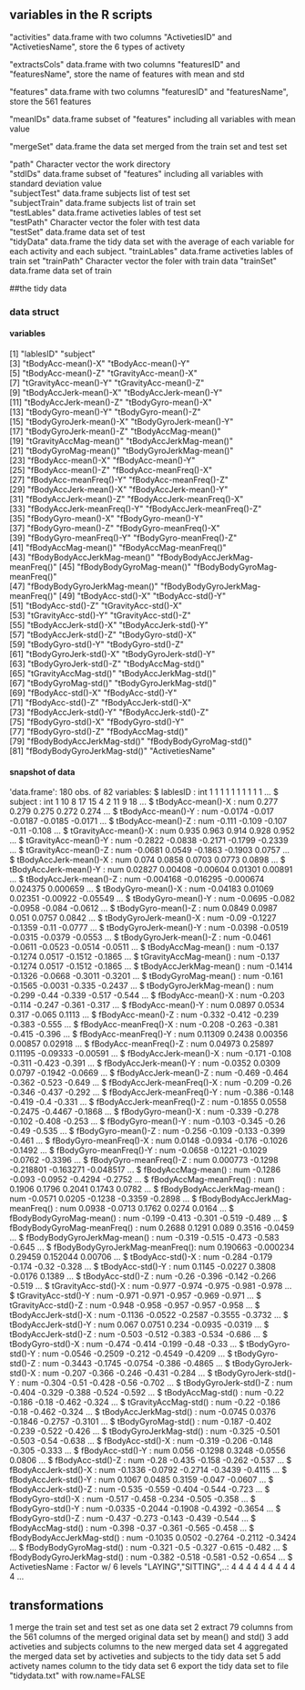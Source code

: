 ## variables in the R scripts

"activities"    data.frame    with two columns "ActivetiesID" and "ActivetiesName", store the 6 types of activety

"extractsCols"    data.frame    with two columns "featuresID" and "featuresName", store the name of  features with mean and std 

"features"    data.frame    with two columns "featuresID" and "featuresName", store the 561 features

"meanIDs"   data.frame    subset of "features" including all variables with mean value    

"mergeSet"    data.frame    the data set merged from the train set and test set

"path"    Character vector    the work directory      
"stdIDs"    data.frame    subset of "features" including all variables with standard deviation value           
"subjectTest"   data.frame    subjects list of test set             
"subjectTrain"    data.frame    subjects list of train set                              
"testLables"    data.frame    activeties lables of test set                                          
"testPath"    Character vector    the foler with test data                                          
"testSet"   data.frame    data set of test                         
"tidyData"    data.frame    the tidy data set with the average of each variable for each activity and each subject.
"trainLables"    data.frame    activeties lables of train set
"trainPath"   Character vector    the foler with train data
"trainSet"    data.frame    data set of train

##the tidy data
### data struct
#### variables 
[1] "lablesID"                        "subject"                        
 [3] "tBodyAcc-mean()-X"               "tBodyAcc-mean()-Y"              
 [5] "tBodyAcc-mean()-Z"               "tGravityAcc-mean()-X"           
 [7] "tGravityAcc-mean()-Y"            "tGravityAcc-mean()-Z"           
 [9] "tBodyAccJerk-mean()-X"           "tBodyAccJerk-mean()-Y"          
[11] "tBodyAccJerk-mean()-Z"           "tBodyGyro-mean()-X"             
[13] "tBodyGyro-mean()-Y"              "tBodyGyro-mean()-Z"             
[15] "tBodyGyroJerk-mean()-X"          "tBodyGyroJerk-mean()-Y"         
[17] "tBodyGyroJerk-mean()-Z"          "tBodyAccMag-mean()"             
[19] "tGravityAccMag-mean()"           "tBodyAccJerkMag-mean()"         
[21] "tBodyGyroMag-mean()"             "tBodyGyroJerkMag-mean()"        
[23] "fBodyAcc-mean()-X"               "fBodyAcc-mean()-Y"              
[25] "fBodyAcc-mean()-Z"               "fBodyAcc-meanFreq()-X"          
[27] "fBodyAcc-meanFreq()-Y"           "fBodyAcc-meanFreq()-Z"          
[29] "fBodyAccJerk-mean()-X"           "fBodyAccJerk-mean()-Y"          
[31] "fBodyAccJerk-mean()-Z"           "fBodyAccJerk-meanFreq()-X"      
[33] "fBodyAccJerk-meanFreq()-Y"       "fBodyAccJerk-meanFreq()-Z"      
[35] "fBodyGyro-mean()-X"              "fBodyGyro-mean()-Y"             
[37] "fBodyGyro-mean()-Z"              "fBodyGyro-meanFreq()-X"         
[39] "fBodyGyro-meanFreq()-Y"          "fBodyGyro-meanFreq()-Z"         
[41] "fBodyAccMag-mean()"              "fBodyAccMag-meanFreq()"         
[43] "fBodyBodyAccJerkMag-mean()"      "fBodyBodyAccJerkMag-meanFreq()" 
[45] "fBodyBodyGyroMag-mean()"         "fBodyBodyGyroMag-meanFreq()"    
[47] "fBodyBodyGyroJerkMag-mean()"     "fBodyBodyGyroJerkMag-meanFreq()"
[49] "tBodyAcc-std()-X"                "tBodyAcc-std()-Y"               
[51] "tBodyAcc-std()-Z"                "tGravityAcc-std()-X"            
[53] "tGravityAcc-std()-Y"             "tGravityAcc-std()-Z"            
[55] "tBodyAccJerk-std()-X"            "tBodyAccJerk-std()-Y"           
[57] "tBodyAccJerk-std()-Z"            "tBodyGyro-std()-X"              
[59] "tBodyGyro-std()-Y"               "tBodyGyro-std()-Z"              
[61] "tBodyGyroJerk-std()-X"           "tBodyGyroJerk-std()-Y"          
[63] "tBodyGyroJerk-std()-Z"           "tBodyAccMag-std()"              
[65] "tGravityAccMag-std()"            "tBodyAccJerkMag-std()"          
[67] "tBodyGyroMag-std()"              "tBodyGyroJerkMag-std()"         
[69] "fBodyAcc-std()-X"                "fBodyAcc-std()-Y"               
[71] "fBodyAcc-std()-Z"                "fBodyAccJerk-std()-X"           
[73] "fBodyAccJerk-std()-Y"            "fBodyAccJerk-std()-Z"           
[75] "fBodyGyro-std()-X"               "fBodyGyro-std()-Y"              
[77] "fBodyGyro-std()-Z"               "fBodyAccMag-std()"              
[79] "fBodyBodyAccJerkMag-std()"       "fBodyBodyGyroMag-std()"         
[81] "fBodyBodyGyroJerkMag-std()"      "ActivetiesName"   

#### snapshot of data
'data.frame':	180 obs. of  82 variables:
 $ lablesID                       : int  1 1 1 1 1 1 1 1 1 1 ...
 $ subject                        : int  1 10 8 17 15 4 2 11 9 18 ...
 $ tBodyAcc-mean()-X              : num  0.277 0.279 0.275 0.272 0.274 ...
 $ tBodyAcc-mean()-Y              : num  -0.0174 -0.017 -0.0187 -0.0185 -0.0171 ...
 $ tBodyAcc-mean()-Z              : num  -0.111 -0.109 -0.107 -0.11 -0.108 ...
 $ tGravityAcc-mean()-X           : num  0.935 0.963 0.914 0.928 0.952 ...
 $ tGravityAcc-mean()-Y           : num  -0.2822 -0.0838 -0.2171 -0.1799 -0.2339 ...
 $ tGravityAcc-mean()-Z           : num  -0.0681 0.0549 -0.1863 -0.1903 0.0757 ...
 $ tBodyAccJerk-mean()-X          : num  0.074 0.0858 0.0703 0.0773 0.0898 ...
 $ tBodyAccJerk-mean()-Y          : num  0.02827 0.00408 -0.00604 0.01301 0.00891 ...
 $ tBodyAccJerk-mean()-Z          : num  -0.004168 -0.016295 -0.000674 0.024375 0.000659 ...
 $ tBodyGyro-mean()-X             : num  -0.04183 0.01069 0.02351 -0.00922 -0.05549 ...
 $ tBodyGyro-mean()-Y             : num  -0.0695 -0.082 -0.0958 -0.084 -0.0612 ...
 $ tBodyGyro-mean()-Z             : num  0.0849 0.0987 0.051 0.0757 0.0842 ...
 $ tBodyGyroJerk-mean()-X         : num  -0.09 -0.1227 -0.1359 -0.11 -0.0777 ...
 $ tBodyGyroJerk-mean()-Y         : num  -0.0398 -0.0519 -0.0315 -0.0379 -0.0553 ...
 $ tBodyGyroJerk-mean()-Z         : num  -0.0461 -0.0611 -0.0523 -0.0514 -0.0511 ...
 $ tBodyAccMag-mean()             : num  -0.137 -0.1274 0.0517 -0.1512 -0.1865 ...
 $ tGravityAccMag-mean()          : num  -0.137 -0.1274 0.0517 -0.1512 -0.1865 ...
 $ tBodyAccJerkMag-mean()         : num  -0.1414 -0.1326 -0.0668 -0.3011 -0.3201 ...
 $ tBodyGyroMag-mean()            : num  -0.161 -0.1565 -0.0031 -0.335 -0.2437 ...
 $ tBodyGyroJerkMag-mean()        : num  -0.299 -0.44 -0.339 -0.517 -0.544 ...
 $ fBodyAcc-mean()-X              : num  -0.203 -0.114 -0.247 -0.361 -0.317 ...
 $ fBodyAcc-mean()-Y              : num  0.0897 0.0534 0.317 -0.065 0.1113 ...
 $ fBodyAcc-mean()-Z              : num  -0.332 -0.412 -0.239 -0.383 -0.555 ...
 $ fBodyAcc-meanFreq()-X          : num  -0.208 -0.263 -0.381 -0.415 -0.396 ...
 $ fBodyAcc-meanFreq()-Y          : num  0.11309 0.2438 0.00356 0.00857 0.02918 ...
 $ fBodyAcc-meanFreq()-Z          : num  0.04973 0.25897 0.11195 -0.09333 -0.00591 ...
 $ fBodyAccJerk-mean()-X          : num  -0.171 -0.108 -0.311 -0.423 -0.391 ...
 $ fBodyAccJerk-mean()-Y          : num  -0.0352 0.0309 0.0797 -0.1942 -0.0669 ...
 $ fBodyAccJerk-mean()-Z          : num  -0.469 -0.464 -0.362 -0.523 -0.649 ...
 $ fBodyAccJerk-meanFreq()-X      : num  -0.209 -0.26 -0.346 -0.437 -0.292 ...
 $ fBodyAccJerk-meanFreq()-Y      : num  -0.386 -0.148 -0.419 -0.4 -0.331 ...
 $ fBodyAccJerk-meanFreq()-Z      : num  -0.1855 0.0558 -0.2475 -0.4467 -0.1868 ...
 $ fBodyGyro-mean()-X             : num  -0.339 -0.278 -0.102 -0.408 -0.253 ...
 $ fBodyGyro-mean()-Y             : num  -0.103 -0.345 -0.26 -0.49 -0.535 ...
 $ fBodyGyro-mean()-Z             : num  -0.256 -0.109 -0.133 -0.399 -0.461 ...
 $ fBodyGyro-meanFreq()-X         : num  0.0148 -0.0934 -0.176 -0.1026 -0.1492 ...
 $ fBodyGyro-meanFreq()-Y         : num  -0.0658 -0.1221 -0.1029 -0.0762 -0.3396 ...
 $ fBodyGyro-meanFreq()-Z         : num  0.000773 -0.1298 -0.218801 -0.163271 -0.048517 ...
 $ fBodyAccMag-mean()             : num  -0.1286 -0.093 -0.0952 -0.4294 -0.2752 ...
 $ fBodyAccMag-meanFreq()         : num  0.1906 0.1796 0.2041 0.1743 0.0782 ...
 $ fBodyBodyAccJerkMag-mean()     : num  -0.0571 0.0205 -0.1238 -0.3359 -0.2898 ...
 $ fBodyBodyAccJerkMag-meanFreq() : num  0.0938 -0.0713 0.1762 0.0274 0.0164 ...
 $ fBodyBodyGyroMag-mean()        : num  -0.199 -0.413 -0.301 -0.519 -0.489 ...
 $ fBodyBodyGyroMag-meanFreq()    : num  0.2688 0.1291 0.089 0.3516 -0.0459 ...
 $ fBodyBodyGyroJerkMag-mean()    : num  -0.319 -0.515 -0.473 -0.583 -0.645 ...
 $ fBodyBodyGyroJerkMag-meanFreq(): num  0.190663 -0.000234 0.29459 0.152044 0.00706 ...
 $ tBodyAcc-std()-X               : num  -0.284 -0.179 -0.174 -0.32 -0.328 ...
 $ tBodyAcc-std()-Y               : num  0.1145 -0.0227 0.3808 -0.0176 0.1389 ...
 $ tBodyAcc-std()-Z               : num  -0.26 -0.396 -0.142 -0.266 -0.519 ...
 $ tGravityAcc-std()-X            : num  -0.977 -0.974 -0.975 -0.981 -0.978 ...
 $ tGravityAcc-std()-Y            : num  -0.971 -0.971 -0.957 -0.969 -0.971 ...
 $ tGravityAcc-std()-Z            : num  -0.948 -0.958 -0.957 -0.957 -0.958 ...
 $ tBodyAccJerk-std()-X           : num  -0.1136 -0.0522 -0.2587 -0.3555 -0.3732 ...
 $ tBodyAccJerk-std()-Y           : num  0.067 0.0751 0.234 -0.0935 -0.0319 ...
 $ tBodyAccJerk-std()-Z           : num  -0.503 -0.512 -0.383 -0.534 -0.686 ...
 $ tBodyGyro-std()-X              : num  -0.474 -0.414 -0.199 -0.48 -0.33 ...
 $ tBodyGyro-std()-Y              : num  -0.0546 -0.2509 -0.212 -0.4549 -0.4209 ...
 $ tBodyGyro-std()-Z              : num  -0.3443 -0.1745 -0.0754 -0.386 -0.4865 ...
 $ tBodyGyroJerk-std()-X          : num  -0.207 -0.366 -0.246 -0.431 -0.284 ...
 $ tBodyGyroJerk-std()-Y          : num  -0.304 -0.51 -0.428 -0.56 -0.702 ...
 $ tBodyGyroJerk-std()-Z          : num  -0.404 -0.329 -0.388 -0.524 -0.592 ...
 $ tBodyAccMag-std()              : num  -0.22 -0.186 -0.18 -0.462 -0.324 ...
 $ tGravityAccMag-std()           : num  -0.22 -0.186 -0.18 -0.462 -0.324 ...
 $ tBodyAccJerkMag-std()          : num  -0.0745 0.0376 -0.1846 -0.2757 -0.3101 ...
 $ tBodyGyroMag-std()             : num  -0.187 -0.402 -0.239 -0.522 -0.426 ...
 $ tBodyGyroJerkMag-std()         : num  -0.325 -0.501 -0.503 -0.54 -0.638 ...
 $ fBodyAcc-std()-X               : num  -0.319 -0.206 -0.148 -0.305 -0.333 ...
 $ fBodyAcc-std()-Y               : num  0.056 -0.1298 0.3248 -0.0556 0.0806 ...
 $ fBodyAcc-std()-Z               : num  -0.28 -0.435 -0.158 -0.262 -0.537 ...
 $ fBodyAccJerk-std()-X           : num  -0.1336 -0.0792 -0.2714 -0.3439 -0.4115 ...
 $ fBodyAccJerk-std()-Y           : num  0.1067 0.0485 0.3159 -0.047 -0.0607 ...
 $ fBodyAccJerk-std()-Z           : num  -0.535 -0.559 -0.404 -0.544 -0.723 ...
 $ fBodyGyro-std()-X              : num  -0.517 -0.458 -0.234 -0.505 -0.358 ...
 $ fBodyGyro-std()-Y              : num  -0.0335 -0.2044 -0.1908 -0.4392 -0.3654 ...
 $ fBodyGyro-std()-Z              : num  -0.437 -0.273 -0.143 -0.439 -0.544 ...
 $ fBodyAccMag-std()              : num  -0.398 -0.37 -0.361 -0.565 -0.458 ...
 $ fBodyBodyAccJerkMag-std()      : num  -0.1035 0.0502 -0.2764 -0.2112 -0.3424 ...
 $ fBodyBodyGyroMag-std()         : num  -0.321 -0.5 -0.327 -0.615 -0.482 ...
 $ fBodyBodyGyroJerkMag-std()     : num  -0.382 -0.518 -0.581 -0.52 -0.654 ...
 $ ActivetiesName                 : Factor w/ 6 levels "LAYING","SITTING",..: 4 4 4 4 4 4 4 4 4 4 ...

## transformations
1 merge the train set and test set as one data set
2 extract 79 columns from the 561 columns of the merged original data set by mean() and std()
3 add activeties and subjects columns to the new merged data set
4 aggregated the merged data set by activeties and subjects to the tidy data set
5 add activety names column to the tidy data set
6 export the tidy data set to file "tidydata.txt" with row.name=FALSE

